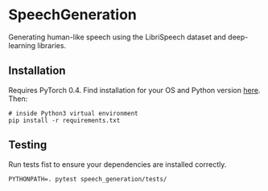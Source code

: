 # SpeechGeneration

Generating human-like speech using the LibriSpeech dataset and deep-learning libraries.


## Installation 

Requires PyTorch 0.4. Find installation for your OS and Python version [here](https://www.pytorch.org). Then:

```shell
# inside Python3 virtual environment
pip install -r requirements.txt
```

## Testing

Run tests fist to ensure your dependencies are installed correctly.

```
PYTHONPATH=. pytest speech_generation/tests/